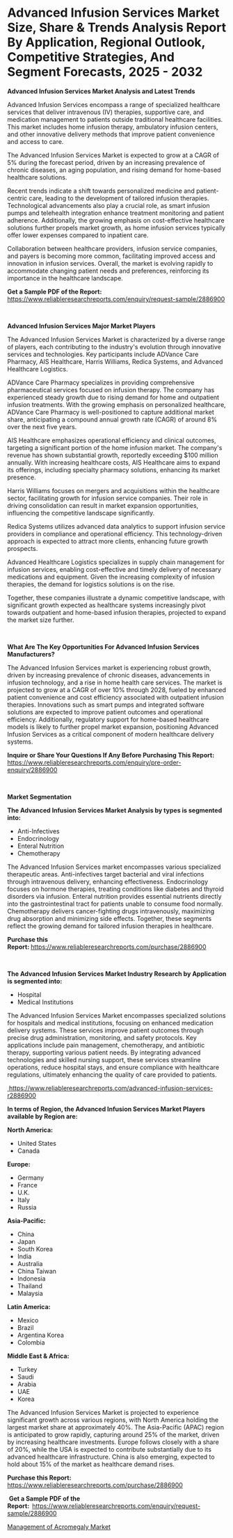 <p><h1>Advanced Infusion Services Market Size, Share & Trends Analysis Report By Application, Regional Outlook, Competitive Strategies, And Segment Forecasts, 2025 - 2032</h1></p><p><strong>Advanced Infusion Services Market Analysis and Latest Trends</strong></p>
<p><p>Advanced Infusion Services encompass a range of specialized healthcare services that deliver intravenous (IV) therapies, supportive care, and medication management to patients outside traditional healthcare facilities. This market includes home infusion therapy, ambulatory infusion centers, and other innovative delivery methods that improve patient convenience and access to care. </p><p>The Advanced Infusion Services Market is expected to grow at a CAGR of 5% during the forecast period, driven by an increasing prevalence of chronic diseases, an aging population, and rising demand for home-based healthcare solutions. </p><p>Recent trends indicate a shift towards personalized medicine and patient-centric care, leading to the development of tailored infusion therapies. Technological advancements also play a crucial role, as smart infusion pumps and telehealth integration enhance treatment monitoring and patient adherence. Additionally, the growing emphasis on cost-effective healthcare solutions further propels market growth, as home infusion services typically offer lower expenses compared to inpatient care. </p><p>Collaboration between healthcare providers, infusion service companies, and payers is becoming more common, facilitating improved access and innovation in infusion services. Overall, the market is evolving rapidly to accommodate changing patient needs and preferences, reinforcing its importance in the healthcare landscape.</p></p>
<p><strong>Get a Sample PDF of the Report:&nbsp;</strong> <a href="https://www.reliableresearchreports.com/enquiry/request-sample/2886900?utm_campaign=3265&utm_medium=2&utm_source=Github&utm_content=ia&utm_term=13032025&utm_id=advanced-infusion-services">https://www.reliableresearchreports.com/enquiry/request-sample/2886900</a></p>
<p>&nbsp;</p>
<p><strong>Advanced Infusion Services Major Market Players</strong></p>
<p><p>The Advanced Infusion Services Market is characterized by a diverse range of players, each contributing to the industry's evolution through innovative services and technologies. Key participants include ADVance Care Pharmacy, AIS Healthcare, Harris Williams, Redica Systems, and Advanced Healthcare Logistics.</p><p>ADVance Care Pharmacy specializes in providing comprehensive pharmaceutical services focused on infusion therapy. The company has experienced steady growth due to rising demand for home and outpatient infusion treatments. With the growing emphasis on personalized healthcare, ADVance Care Pharmacy is well-positioned to capture additional market share, anticipating a compound annual growth rate (CAGR) of around 8% over the next five years.</p><p>AIS Healthcare emphasizes operational efficiency and clinical outcomes, targeting a significant portion of the home infusion market. The company's revenue has shown substantial growth, reportedly exceeding $100 million annually. With increasing healthcare costs, AIS Healthcare aims to expand its offerings, including specialty pharmacy solutions, enhancing its market presence.</p><p>Harris Williams focuses on mergers and acquisitions within the healthcare sector, facilitating growth for infusion service companies. Their role in driving consolidation can result in market expansion opportunities, influencing the competitive landscape significantly.</p><p>Redica Systems utilizes advanced data analytics to support infusion service providers in compliance and operational efficiency. This technology-driven approach is expected to attract more clients, enhancing future growth prospects.</p><p>Advanced Healthcare Logistics specializes in supply chain management for infusion services, enabling cost-effective and timely delivery of necessary medications and equipment. Given the increasing complexity of infusion therapies, the demand for logistics solutions is on the rise.</p><p>Together, these companies illustrate a dynamic competitive landscape, with significant growth expected as healthcare systems increasingly pivot towards outpatient and home-based infusion therapies, projected to expand the market size further.</p></p>
<p>&nbsp;</p>
<p><strong>What Are The Key Opportunities For Advanced Infusion Services Manufacturers?</strong></p>
<p><p>The Advanced Infusion Services market is experiencing robust growth, driven by increasing prevalence of chronic diseases, advancements in infusion technology, and a rise in home health care services. The market is projected to grow at a CAGR of over 10% through 2028, fueled by enhanced patient convenience and cost efficiency associated with outpatient infusion therapies. Innovations such as smart pumps and integrated software solutions are expected to improve patient outcomes and operational efficiency. Additionally, regulatory support for home-based healthcare models is likely to further propel market expansion, positioning Advanced Infusion Services as a critical component of modern healthcare delivery systems.</p></p>
<p><strong>Inquire or Share Your Questions If Any Before Purchasing This Report:</strong> <a href="https://www.reliableresearchreports.com/enquiry/pre-order-enquiry/2886900?utm_campaign=3265&utm_medium=2&utm_source=Github&utm_content=ia&utm_term=13032025&utm_id=advanced-infusion-services">https://www.reliableresearchreports.com/enquiry/pre-order-enquiry/2886900</a></p>
<p>&nbsp;</p>
<p><strong>Market Segmentation</strong></p>
<p><strong>The Advanced Infusion Services Market Analysis by types is segmented into:</strong></p>
<p><ul><li> Anti-Infectives</li><li>Endocrinology</li><li>Enteral Nutrition</li><li>Chemotherapy </li></ul></p>
<p><p>The Advanced Infusion Services market encompasses various specialized therapeutic areas. Anti-infectives target bacterial and viral infections through intravenous delivery, enhancing effectiveness. Endocrinology focuses on hormone therapies, treating conditions like diabetes and thyroid disorders via infusion. Enteral nutrition provides essential nutrients directly into the gastrointestinal tract for patients unable to consume food normally. Chemotherapy delivers cancer-fighting drugs intravenously, maximizing drug absorption and minimizing side effects. Together, these segments reflect the growing demand for tailored infusion therapies in healthcare.</p></p>
<p><strong>Purchase this Report:&nbsp;</strong><a href="https://www.reliableresearchreports.com/purchase/2886900?utm_campaign=3265&utm_medium=2&utm_source=Github&utm_content=ia&utm_term=13032025&utm_id=advanced-infusion-services">https://www.reliableresearchreports.com/purchase/2886900</a></p>
<p>&nbsp;</p>
<p><strong>The Advanced Infusion Services Market Industry Research by Application is segmented into:</strong></p>
<p><ul><li> Hospital</li><li>Medical Institutions </li></ul></p>
<p><p>The Advanced Infusion Services Market encompasses specialized solutions for hospitals and medical institutions, focusing on enhanced medication delivery systems. These services improve patient outcomes through precise drug administration, monitoring, and safety protocols. Key applications include pain management, chemotherapy, and antibiotic therapy, supporting various patient needs. By integrating advanced technologies and skilled nursing support, these services streamline operations, reduce hospital stays, and ensure compliance with healthcare regulations, ultimately enhancing the quality of care provided to patients.</p></p>
<p><a href="https://www.reliableresearchreports.com/advanced-infusion-services-r2886900?utm_campaign=3265&utm_medium=2&utm_source=Github&utm_content=ia&utm_term=13032025&utm_id=advanced-infusion-services">&nbsp;https://www.reliableresearchreports.com/advanced-infusion-services-r2886900</a></p>
<p><strong>In terms of Region, the Advanced Infusion Services Market Players available by Region are:</strong></p>
<p>
    <p> <strong> North America: </strong>
        <ul>
            <li>United States</li>
            <li>Canada</li>
        </ul>
        </p> 
    <p> <strong> Europe: </strong>
        <ul>
            <li>Germany</li>
            <li>France</li>
            <li>U.K.</li>
            <li>Italy</li>
            <li>Russia</li>
        </ul>
        </p> 
    <p> <strong> Asia-Pacific: </strong>
        <ul>
            <li>China</li>
            <li>Japan</li>
            <li>South Korea</li>
            <li>India</li>
            <li>Australia</li>
            <li>China Taiwan</li>
            <li>Indonesia</li>
            <li>Thailand</li>
            <li>Malaysia</li>
        </ul>
        </p> 
    <p> <strong> Latin America: </strong>
        <ul>
            <li>Mexico</li>
            <li>Brazil</li>
            <li>Argentina Korea</li>
            <li>Colombia</li>
        </ul>
        </p> 
    <p> <strong> Middle East & Africa: </strong>
        <ul>
            <li>Turkey</li>
            <li>Saudi</li>
            <li>Arabia</li>
            <li>UAE</li>
            <li>Korea</li>
        </ul>
    </p>
    </p>
<p><p>The Advanced Infusion Services Market is projected to experience significant growth across various regions, with North America holding the largest market share at approximately 40%. The Asia-Pacific (APAC) region is anticipated to grow rapidly, capturing around 25% of the market, driven by increasing healthcare investments. Europe follows closely with a share of 20%, while the USA is expected to contribute substantially due to its advanced healthcare infrastructure. China is also emerging, expected to hold about 15% of the market as healthcare demand rises.</p></p>
<p><strong>Purchase this Report: </strong><a href="https://www.reliableresearchreports.com/purchase/2886900?utm_campaign=3265&utm_medium=2&utm_source=Github&utm_content=ia&utm_term=13032025&utm_id=advanced-infusion-services">https://www.reliableresearchreports.com/purchase/2886900</a></p>
<p>&nbsp;<strong>Get a Sample PDF of the Report:&nbsp;&nbsp;</strong><a href="https://www.reliableresearchreports.com/enquiry/request-sample/2886900?utm_campaign=3265&utm_medium=2&utm_source=Github&utm_content=ia&utm_term=13032025&utm_id=advanced-infusion-services">https://www.reliableresearchreports.com/enquiry/request-sample/2886900</a></p>
<p><strong></strong></p>
<p><p><a href="https://github.com/geyangvayora/Market-Research-Report-List-1/blob/main/management-of-acromegaly-market.md?utm_campaign=3265&utm_medium=2&utm_source=Github&utm_content=ia&utm_term=13032025&utm_id=advanced-infusion-services">Management of Acromegaly Market</a></p></p>